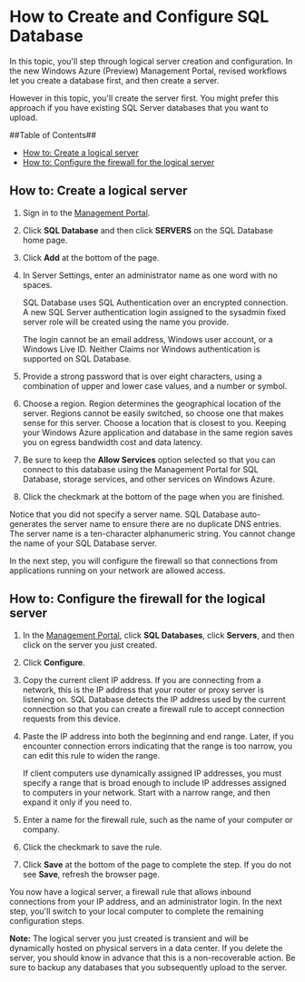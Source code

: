 <properties linkid="manage-services-how-to-configure-a-sqldb" urlDisplayName="How to configure" pageTitle="How to configure a SQL Database - Windows Azure" metaKeywords="Azure creating SQL Server, Azure configuring SQL Server" description="Learn how to create and configure a logical server using SQL Server in Windows Azure." metaCanonical="" services="sql-database" documentationCenter="" title="How to Create and Configure SQL Database" authors=""  solutions="" writer="" manager="" editor=""  />





<h1><a id="configLogical"></a>How to Create and Configure SQL Database</h1>

In this topic, you'll step through logical server creation and configuration. In the new Windows Azure (Preview) Management Portal, revised workflows let you create a database first, and then create a server. 

However in this topic, you'll create the server first. You might prefer this approach if you have existing SQL Server databases that you want to upload.

##Table of Contents##
* [How to: Create a logical server](#createLogical)
* [How to: Configure the firewall for the logical server](#configFWLogical)

<h2><a id="createLogical"></a>How to: Create a logical server</h2>

1. Sign in to the [Management Portal](http://manage.windowsazure.com).

2. Click **SQL Database** and then click **SERVERS** on the SQL Database home page.

4. Click **Add** at the bottom of the page. 

5. In Server Settings, enter an administrator name as one word with no spaces. 

	SQL Database uses SQL Authentication over an encrypted connection. A new SQL Server authentication login assigned to the sysadmin fixed server role will be created using the name you provide. 

	The login cannot be an email address, Windows user account, or a Windows Live ID. Neither Claims nor Windows authentication is supported on SQL Database.

6. Provide a strong password that is over eight characters, using a combination of upper and lower case values, and a number or symbol.

7. Choose a region. Region determines the geographical location of the server. Regions cannot be easily switched, so choose one that makes sense for this server. Choose a location that is closest to you. Keeping your Windows Azure application and database in the same region saves you on egress bandwidth cost and data latency.

8. Be sure to keep the **Allow Services** option selected so that you can connect to this database using the Management Portal for SQL Database, storage services, and other services on Windows Azure. 

9. Click the checkmark at the bottom of the page when you are finished.

Notice that you did not specify a server name. SQL Database auto-generates the server name to ensure there are no duplicate DNS entries. The server name is a ten-character alphanumeric string. You cannot change the name of your SQL Database server.

In the next step, you will configure the firewall so that connections from applications running on your network are allowed access.

<h2><a id="configFWLogical"></a>How to: Configure the firewall for the logical server</h2>

1. In the [Management Portal](http://manage.windowsazure.com), click **SQL Databases**, click **Servers**, and then click on the server you just created.

2. Click **Configure**. 

3. Copy the current client IP address. If you are connecting from a network, this is the IP address that your  router or proxy server is listening on. SQL Database detects the IP address used by the current connection so that you can create a firewall rule to accept connection requests from this device. 

4. Paste the IP address into both the beginning and end range. Later, if you encounter connection errors indicating that the range is too narrow, you can edit this rule to widen the range.

	If client computers use dynamically assigned IP addresses, you must specify a range that is broad enough to include IP addresses assigned to computers in your network. Start with a narrow range, and then expand it only if you need to.

5. Enter a name for the firewall rule, such as the name of your computer or company.

6. Click the checkmark to save the rule.

7. Click **Save** at the bottom of the page to complete the step. If you do not see **Save**, refresh the browser page.

You now have a logical server, a firewall rule that allows inbound connections from your IP address, and an administrator login. In the next step, you'll switch to your local computer to complete the remaining configuration steps.

**Note:** The logical server you just created is transient and will be dynamically hosted on physical servers in a data center. If you delete the server, you should know in advance that this is a non-recoverable action. Be sure to backup any databases that you subsequently upload to the server. 
